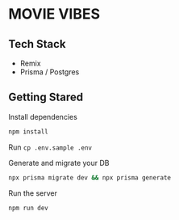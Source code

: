 # MOVIE VIBES

## Tech Stack

- Remix
- Prisma / Postgres

## Getting Stared

Install dependencies

```bash
npm install
```

Run `cp .env.sample .env`

Generate and migrate your DB

```bash
npx prisma migrate dev && npx prisma generate
```

Run the server

```
npm run dev
```
